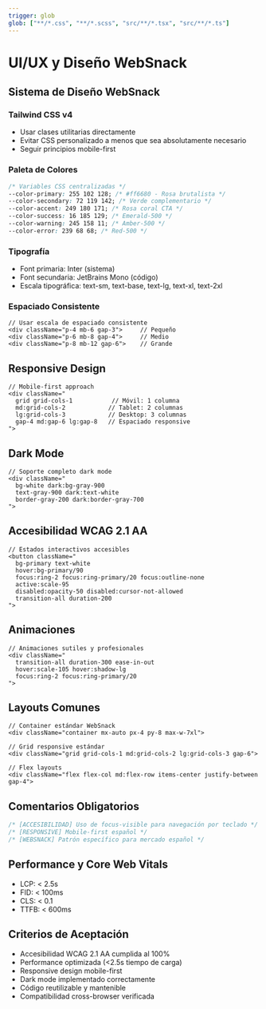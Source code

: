 ```yaml
---
trigger: glob
glob: ["**/*.css", "**/*.scss", "src/**/*.tsx", "src/**/*.ts"]
---
```


# UI/UX y Diseño WebSnack

## Sistema de Diseño WebSnack

### Tailwind CSS v4

- Usar clases utilitarias directamente
- Evitar CSS personalizado a menos que sea absolutamente necesario
- Seguir principios mobile-first

### Paleta de Colores

```css
/* Variables CSS centralizadas */
--color-primary: 255 102 128; /* #ff6680 - Rosa brutalista */
--color-secondary: 72 119 142; /* Verde complementario */
--color-accent: 249 180 171; /* Rosa coral CTA */
--color-success: 16 185 129; /* Emerald-500 */
--color-warning: 245 158 11; /* Amber-500 */
--color-error: 239 68 68; /* Red-500 */
```

### Tipografía

- Font primaria: Inter (sistema)
- Font secundaria: JetBrains Mono (código)
- Escala tipográfica: text-sm, text-base, text-lg, text-xl, text-2xl

### Espaciado Consistente

```tsx
// Usar escala de espaciado consistente
<div className="p-4 mb-6 gap-3">     // Pequeño
<div className="p-6 mb-8 gap-4">     // Medio
<div className="p-8 mb-12 gap-6">    // Grande
```

## Responsive Design

```tsx
// Mobile-first approach
<div className="
  grid grid-cols-1           // Móvil: 1 columna
  md:grid-cols-2            // Tablet: 2 columnas
  lg:grid-cols-3            // Desktop: 3 columnas
  gap-4 md:gap-6 lg:gap-8   // Espaciado responsive
">
```

## Dark Mode

```tsx
// Soporte completo dark mode
<div className="
  bg-white dark:bg-gray-900
  text-gray-900 dark:text-white
  border-gray-200 dark:border-gray-700
">
```

## Accesibilidad WCAG 2.1 AA

```tsx
// Estados interactivos accesibles
<button className="
  bg-primary text-white
  hover:bg-primary/90
  focus:ring-2 focus:ring-primary/20 focus:outline-none
  active:scale-95
  disabled:opacity-50 disabled:cursor-not-allowed
  transition-all duration-200
">
```

## Animaciones

```tsx
// Animaciones sutiles y profesionales
<div className="
  transition-all duration-300 ease-in-out
  hover:scale-105 hover:shadow-lg
  focus:ring-2 focus:ring-primary/20
">
```

## Layouts Comunes

```tsx
// Container estándar WebSnack
<div className="container mx-auto px-4 py-8 max-w-7xl">

// Grid responsive estándar
<div className="grid grid-cols-1 md:grid-cols-2 lg:grid-cols-3 gap-6">

// Flex layouts
<div className="flex flex-col md:flex-row items-center justify-between gap-4">
```

## Comentarios Obligatorios

```css
/* [ACCESIBILIDAD] Uso de focus-visible para navegación por teclado */
/* [RESPONSIVE] Mobile-first español */
/* [WEBSNACK] Patrón específico para mercado español */
```

## Performance y Core Web Vitals

- LCP: < 2.5s
- FID: < 100ms
- CLS: < 0.1
- TTFB: < 600ms

## Criterios de Aceptación

- Accesibilidad WCAG 2.1 AA cumplida al 100%
- Performance optimizada (<2.5s tiempo de carga)
- Responsive design mobile-first
- Dark mode implementado correctamente
- Código reutilizable y mantenible
- Compatibilidad cross-browser verificada
